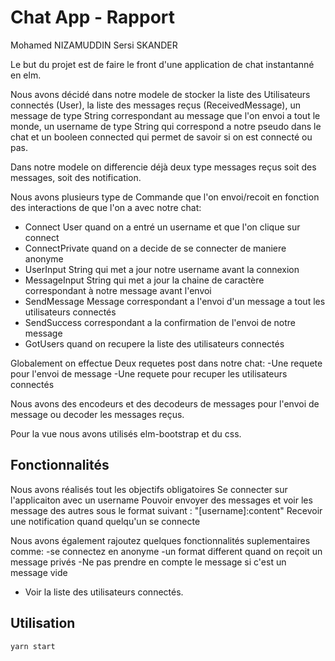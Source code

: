 # Chat App - Rapport

Mohamed NIZAMUDDIN
Sersi SKANDER

Le but du projet est de faire le front d'une application de chat instantanné en elm.

Nous avons décidé dans notre modele de stocker la liste des Utilisateurs connectés (User), la liste des messages reçus (ReceivedMessage), un message de type String correspondant au message que l'on envoi a tout le monde, un username de type String qui correspond a notre pseudo dans le chat et un booleen connected qui permet de savoir si on est connecté ou pas.

Dans notre modele on differencie déjà deux type messages reçus soit des messages, soit des notification.

Nous avons plusieurs type de Commande que l'on envoi/recoit en fonction des interactions de que l'on a avec notre chat:
- Connect User quand on a entré un username et que l'on clique sur connect
- ConnectPrivate quand on a decide de se connecter de maniere anonyme
- UserInput String qui met a jour notre username avant la connexion
- MessageInput String qui met a jour la chaine de caractère correspondant à notre message avant l'envoi
- SendMessage Message correspondant a l'envoi d'un message a tout les utilisateurs connectés
- SendSuccess correspondant a la confirmation de l'envoi de notre message
- GotUsers quand on recupere la liste des utilisateurs connectés

Globalement on effectue Deux requetes post dans notre chat:
-Une requete pour l'envoi de message
-Une requete pour recuper les utilisateurs connectés

Nous avons des encodeurs et des decodeurs de messages pour l'envoi de message ou decoder les messages reçus.

Pour la vue nous avons utilisés elm-bootstrap et du css.

## Fonctionnalités
Nous avons réalisés tout les objectifs obligatoires
Se connecter sur l'applicaiton avec un username
Pouvoir envoyer des messages et voir les message des autres sous le format suivant : "[username]:content"
Recevoir une notification quand quelqu'un se connecte

Nous avons également rajoutez quelques fonctionnalités suplementaires comme:
-se connectez en anonyme
-un format different quand on reçoit un message privés
-Ne pas prendre en compte le message si c'est un message vide
- Voir la liste des utilisateurs connectés.

## Utilisation
```bash
yarn start
 ```